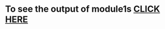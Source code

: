 # To see the output of module1s [CLICK HERE](https://ovodeadshot.github.io/CourseraWeb.github.io//Assignments/module1/index.html)